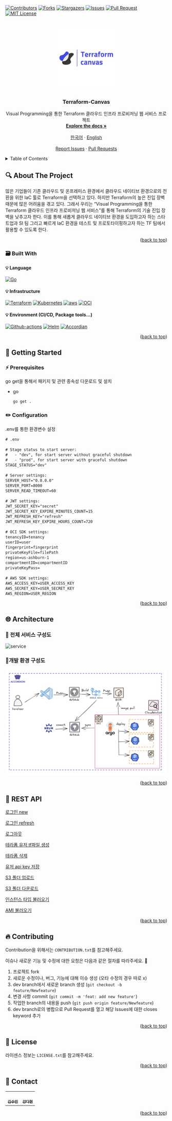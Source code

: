 <!-- Improved compatibility of back to top link: See: https://github.com/othneildrew/Best-README-Template/pull/73 -->
<a name="readme-top"></a>
[![Contributors][contributors-shield]][contributors-url] [![Forks][forks-shield]][forks-url] [![Stargazers][stars-shield]][stars-url] [![Issues][issues-shield]][issues-url] [![Pull Request][pr-shield]][pr-url] [![MIT License][license-shield]][license-url]



<!-- PROJECT LOGO -->
<br />
<div align="center">
  <a href="https://github.com/Terraform-Canvas/back-end">
    <img src="./images/canvas-logo.jpg" alt="Logo" width="200" height="200">
  </a>

<h3 align="center">Terraform-Canvas</h3>

  <p align="center">
    Visual Programming을 통한 Terraform 클라우드 인프라 프로비저닝 웹 서비스 프로젝트
    <br />
    <a href="https://facerain.notion.site/e393c21c423e46318f1dd21a3a9ed428?v=cf7ba34920154548a7d0303f27c7710b&pvs=4"><strong>Explore the docs »</strong></a>
    <br />
    <br />
    <a href="https://github.com/Terraform-Canvas/back-end/README_kor.md">한국어</a>
    ·
    <a href="https://github.com/Terraform-Canvas/back-end/README.md">English</a>
    <br />
    <br />
    <a href="https://github.com/Terraform-Canvas/back-end/issues">Report Issues</a>
    ·
    <a href="https://github.com/Terraform-Canvas/back-end/pulls">Pull Requests</a>
  </p>
</div>



<!-- TABLE OF CONTENTS -->
<details>
  <summary>Table of Contents</summary>
  <ol>
    <li>
      <a href="#mag-about-the-project">About The Project</a>
      <ul>
        <li><a href="#card_file_box-built-with">Built With</a></li>
      </ul>
    </li>
    <li>
      <a href="#rocket-getting-started">Getting Started</a>
      <ul>
        <li><a href="#zap-prerequisites">Prerequisites</a></li>
        <li><a href="#pencil2-configuration">Configuration</a></li>
      </ul>
    </li>
    <li><a href="#globe_with_meridians-architecture">Architecture</a></li>
    <li><a href="#memo-rest-apii">REST API</a></li>
    <li><a href="#fire-contributing">Contributing</a></li>
    <li><a href="#closed_lock_with_key-license">License</a></li>
    <li><a href="#speech_balloon-contact">Contact</a></li>
  </ol>
</details>



<!-- ABOUT THE PROJECT -->
## :mag: About The Project
많은 기업들이 기존 클라우드 및 온프레미스 환경에서 클라우드 네이티브 환경으로의 전환을 위한 IaC 툴로 Terraform을 선택하고 있다. 하지만 Terraform의 높은 진입 장벽 때문에 많은 어려움을 겪고 있다. 그래서 우리는 “Visual Programming을 통한 Terraform 클라우드 인프라 프로비저닝 웹 서비스”를 통해 Terraform의 기술 진입 장벽을 낮추고자 한다. 이를 통해 새롭게 클라우드 네이티브 환경을 도입하고자 하는 스타트업과 SI 팀 그리고 빠르게 IaC 환경을 테스트 및 프로토타이핑하고자 하는 TF 팀에서 활용할 수 있도록 한다.

<p align="right">(<a href="#readme-top">back to top</a>)</p>



### :card_file_box: Built With
#### :bulb: Language
[![Go][Go]][Go-url]
#### :bulb: Infrastructure
[![Terraform][Terraform]][Terraform-url] [![Kubernetes][Kubernetes]][Kubernetes-url] [![aws][aws]][aws-url] [![OCI][OCI]][OCI-url]
#### :bulb: Environment (CI/CD, Package tools...)
[![Github-actions][Github-actions]][Github-actions-url] [![Helm][Helm]][Helm-url] [![Accordian][Accordian]][Accordian-url]

<p align="right">(<a href="#readme-top">back to top</a>)</p>



<!-- GETTING STARTED -->
## :rocket: Getting Started

### :zap: Prerequisites
go get을 통해서 패키지 및 관련 종속성 다운로드 및 설치
* go
  ```sh
  go get .
  ```

### :pencil2: Configuration
.env를 통한 환경변수 설정
```env
# .env

# Stage status to start server:
#   - "dev", for start server without graceful shutdown
#   - "prod", for start server with graceful shutdown
STAGE_STATUS="dev"

# Server settings:
SERVER_HOST="0.0.0.0"
SERVER_PORT=8000
SERVER_READ_TIMEOUT=60

# JWT settings:
JWT_SECRET_KEY="secret"
JWT_SECRET_KEY_EXPIRE_MINUTES_COUNT=15
JWT_REFRESH_KEY="refresh"
JWT_REFRESH_KEY_EXPIRE_HOURS_COUNT=720

# OCI SDK settings:
tenancyID=tenancy
userID=user
fingerprint=fingerprint
privateKeyFile=filePath
region=us-ashburn-1
compartmentID=compartmentID
privateKeyPass=

# AWS SDK settings:
AWS_ACCESS_KEY=USER_ACCESS_KEY
AWS_SECRET_KEY=USER_SECRET_KEY
AWS_REGION=USER_REGION
```

<p align="right">(<a href="#readme-top">back to top</a>)</p>



## :globe_with_meridians: Architecture
### :triangular_flag_on_post: 전체 서비스 구성도
![service](./images/service.png)

### :triangular_flag_on_post:개발 환경 구성도
![env](./images/env-architecture.png)

<p align="right">(<a href="#readme-top">back to top</a>)</p>

## :memo: REST API
[로그인 new](https://www.notion.so/new-c4285cb8039844eeb4f6ac6fc3db31e0?pvs=21)

[로그인 refresh](https://www.notion.so/refresh-5549d45f449c4388b907c4fc03251943?pvs=21)

[로그아웃](https://www.notion.so/d72706b87d9f414aa40f57a3bd744bd8?pvs=21)

[테라폼 유저 tf파일 생성](https://www.notion.so/tf-60291b66fe524c419f30dc3c13733682?pvs=21)

[테라폼 삭제](https://facerain.notion.site/Destroy-d5ab2c50b09e46c3a1306e15498f04a0?pvs=4)

[유저 api key 저장](https://www.notion.so/api-key-e9dc48f44d054aa8929aa976ce7313b8?pvs=21)

[S3 폴더 업로드](https://www.notion.so/S3-27cdcd0c7fdf47a68850e7500db487f6?pvs=21)

[S3 폴더 다운로드](https://www.notion.so/S3-a45f2ff0d33d465e950cb1b8c159df41?pvs=21)

[인스턴스 타입 불러오기](https://www.notion.so/6f67510b97a34092811c281c737729b1?pvs=21)

[AMI 불러오기](https://www.notion.so/AMI-9aba2eb13f6842c3b9c91d4240b1f6e2?pvs=21)


<p align="right">(<a href="#readme-top">back to top</a>)</p>



<!-- CONTRIBUTING -->
## :fire: Contributing
Contribution을 위해서는 `CONTRIBUTION.txt`를 참고해주세요.

이슈나 새로운 기능 및 수정에 대한 요청은 다음과 같은 절차를 따라주세요. 🥰

1. 프로젝트 fork
2. 새로운 수정이나, 버그, 기능에 대해 이슈 생성 (오타 수정의 경우 따로 x)
3. dev branch에서 새로운 branch 생성 (`git checkout -b feature/Newfeature`)
4. 변경 사항 commit (`git commit -m 'feat: add new feature'`)
5. 작업한 branch의 내용을 push (`git push origin feature/Newfeature`)
6. dev branch로의 병합으로 Pull Request를 열고 해당 Issues에 대한 closes keyword 추가

<p align="right">(<a href="#readme-top">back to top</a>)</p>



<!-- LICENSE -->
## :closed_lock_with_key: License

라이센스 정보는 `LICENSE.txt`를 참고해주세요.
<p align="right">(<a href="#readme-top">back to top</a>)</p>



<!-- CONTACT -->
## :speech_balloon: Contact

<table>
  <tbody>
    <tr>
      <td align="center"><a href="https://github.com/Eeap"><img src="https://avatars.githubusercontent.com/u/42088290?v=4" width="100px;" alt=""/><br /><sub><b>김수민</b></sub></a></td>
      <td align="center"><a href="https://github.com/dusdjhyeon"><img src="https://avatars.githubusercontent.com/u/73868703?v=4" width="100px;" alt=""/><br /><sub><b>강다현</b></sub></a></td>
    </tr>
  </tobdy>
</table>

<p align="right">(<a href="#readme-top">back to top</a>)</p>


<!-- MARKDOWN LINKS & IMAGES -->
<!-- https://www.markdownguide.org/basic-syntax/#reference-style-links -->
[contributors-shield]: https://img.shields.io/github/contributors/Terraform-Canvas/back-end.svg?style=flat
[contributors-url]: https://github.com/Terraform-Canvas/back-end/graphs/contributors
[forks-shield]: https://img.shields.io/github/forks/Terraform-Canvas/back-end.svg?style=flat
[forks-url]: https://github.com/Terraform-Canvas/back-end/network/members
[stars-shield]: https://img.shields.io/github/stars/Terraform-Canvas/back-end.svg?style=flat
[stars-url]: https://github.com/Terraform-Canvas/back-end/stargazers
[issues-shield]: https://img.shields.io/github/issues/Terraform-Canvas/back-end.svg?style=flat
[issues-url]: https://github.com/Terraform-Canvas/back-end/issues
[pr-url]: https://github.com/Terraform-Canvas/back-end/pulls
[pr-shield]: https://img.shields.io/github/issues-pr/Terraform-Canvas/back-end.svg?style=flat
[license-shield]: https://img.shields.io/github/license/Terraform-Canvas/back-end.svg?style=flat
[license-url]: https://github.com/Terraform-Canvas/back-end/blob/master/LICENSE.txt

[Go]: https://img.shields.io/badge/Go-00ADD8?style=flat&logo=Go&logoColor=white
[Go-url]: https://go.dev/
[Terraform]: https://img.shields.io/badge/Terraform-430098?style=flat&logo=Terraform&logoColor=white
[Terraform-url]: https://www.terraform.io/
[aws]: https://img.shields.io/badge/AmazonAWS-232F3E?style=flat&logo=AmazonAWS&logoColor=white
[aws-url]: https://aws.amazon.com/
[OCI]: https://img.shields.io/badge/Oracle-F80000?style=flat&logo=oracle&logoColor=black
[OCI-url]: https://www.oracle.com/kr/cloud/
[Kubernetes]: https://img.shields.io/badge/Kubernetes-326CE5?style=flat&logo=Kubernetes&logoColor=white
[Kubernetes-url]: https://kubernetes.io/ko/
[Github-actions]: https://img.shields.io/badge/GitHub_Actions-2088FF?style=flat&logo=github-actions&logoColor=white
[Github-actions-url]: https://github.com/features/actions
[Helm]: https://img.shields.io/badge/Helm-326CE5?style=flat&logo=Helm&logoColor=white
[Helm-url]: https://helm.sh/
[Accordian]: https://img.shields.io/badge/Accordian-430098?style=flat&logo=Accordian&logoColor=white
[Accordian-url]: https://accordions.co.kr/
